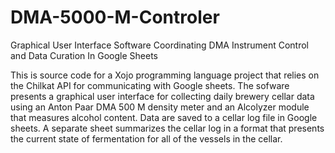 # DMA-5000-M-Controler
Graphical User Interface Software Coordinating DMA Instrument Control and Data Curation In Google Sheets

This is source code for a Xojo programming language project that relies on the Chilkat API for communicating with Google sheets.  The sofware presents a graphical user interface for collecting daily brewery cellar data using an Anton Paar DMA 500 M density meter and an Alcolyzer module that measures alcohol content.  Data are saved to a cellar log file in Google sheets. A separate sheet summarizes the cellar log in a format that presents the current state of fermentation for all of the vessels in the cellar.
